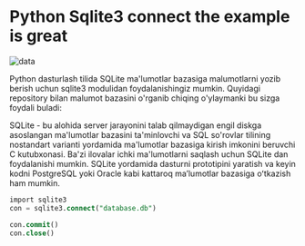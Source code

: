 # Python Sqlite3 connect the example is great

![data](https://github.com/themusharraf/PySqlite3-Lesson/assets/122869450/70c53cf1-6d05-4ebf-924c-bbf9ffa7298c)

Python dasturlash tilida SQLite ma'lumotlar bazasiga malumotlarni yozib berish uchun sqlite3 modulidan foydalanishingiz mumkin.
Quyidagi repository bilan malumot bazasini o'rganib chiqing o'ylaymanki bu sizga foydali buladi: 


SQLite - bu alohida server jarayonini talab qilmaydigan engil diskga asoslangan ma'lumotlar bazasini 
ta'minlovchi va SQL so'rovlar tilining nostandart varianti yordamida ma'lumotlar bazasiga kirish 
imkonini beruvchi C kutubxonasi. Ba'zi ilovalar ichki ma'lumotlarni saqlash uchun SQLite dan foydalanishi mumkin.
SQLite yordamida dasturni prototipini yaratish va keyin kodni PostgreSQL yoki Oracle kabi kattaroq maʼlumotlar bazasiga oʻtkazish ham mumkin.

```sql
import sqlite3
con = sqlite3.connect("database.db")

con.commit()
con.close()
``` 

